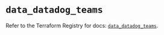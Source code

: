 # `data_datadog_teams`

Refer to the Terraform Registry for docs: [`data_datadog_teams`](https://registry.terraform.io/providers/datadog/datadog/3.78.0/docs/data-sources/teams).
